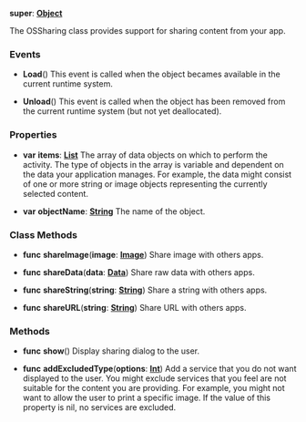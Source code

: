 **super**: **[Object](../gravity/object.md.md)**

The OSSharing class provides support for sharing content from your app.

### Events

* **Load**()
This event is called when the object becames available in the current runtime system.

* **Unload**()
This event is called when the object has been removed from the current runtime system (but not yet deallocated).



### Properties

* **var** **items**: **[List](../gravity/list.md)**
The array of data objects on which to perform the activity. The type of objects in the array is variable and dependent on the data your application manages. For example, the data might consist of one or more string or image objects representing the currently selected content.

* **var** **objectName**: **[String](../gravity/string.md)**
The name of the object.



### Class Methods

* **func** **shareImage**(**image**: **[Image](Image.md)**)
Share image with others apps.

* **func** **shareData**(**data**: **[Data](Data.md)**)
Share raw data with others apps.

* **func** **shareString**(**string**: **[String](../gravity/string.md)**)
Share a string with others apps.

* **func** **shareURL**(**string**: **[String](../gravity/string.md)**)
Share URL with others apps.





### Methods

* **func** **show**()
Display sharing dialog to the user.

* **func** **addExcludedType**(**options**: **[Int](../gravity/int.md)**)
Add a service that you do not want displayed to the user. You might exclude services that you feel are not suitable for the content you are providing. For example, you might not want to allow the user to print a specific image. If the value of this property is nil, no services are excluded.





